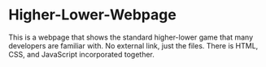 # Higher-Lower-Webpage
This is a webpage that shows the standard higher-lower game that many developers are familiar with.
No external link, just the files. There is HTML, CSS, and JavaScript incorporated together.
